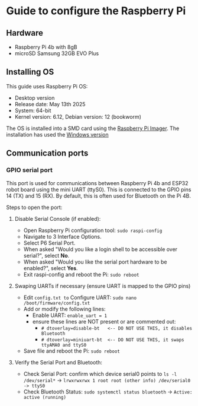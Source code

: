 # Guide to configure the Raspberry Pi 

## Hardware
* Raspberry Pi 4b with 8gB
* microSD Samsung 32GB EVO Plus

## Installing OS
This guide uses Raspberry Pi OS:
* Desktop version
* Release date: May 13th 2025
* System: 64-bit
* Kernel version: 6.12, Debian version: 12 (bookworm)

The OS is installed into a SMD card using the [Raspberry Pi Imager](https://www.raspberrypi.com/software/). The installation has used the [Windows version](https://downloads.raspberrypi.org/imager/imager_latest.exe)

## Communication ports

### GPIO serial port 
This port is used for communications between Raspberry Pi 4b and ESP32 robot board using the mini UART (ttyS0). This is connected to the GPIO pins 14 (TX) and 15 (RX). By default, this is often used for Bluetooth on the Pi 4B.

Steps to open the port:

1. Disable Serial Console (if enabled):
   * Open Raspberry Pi configuration tool: `sudo raspi-config`
   * Navigate to 3 Interface Options.
   * Select P6 Serial Port.
   * When asked "Would you like a login shell to be accessible over serial?", select **No**.
   * When asked "Would you like the serial port hardware to be enabled?", select **Yes**.
   * Exit raspi-config and reboot the Pi: `sudo reboot`

2. Swaping UARTs if necessary (ensure UART is mapped to the GPIO pins)
   * Edit `config.txt to` Configure UART: `sudo nano /boot/firmware/config.txt`
   * Add or modify the following lines:
     * Enable UART: `enable_uart = 1`
     * ensure these lines are NOT present or are commented out:
       * `# dtoverlay=disable-bt   <-- DO NOT USE THIS, it disables Bluetooth`
       * `# dtoverlay=miniuart-bt  <-- DO NOT USE THIS, it swaps ttyAMA0 and ttyS0`
   * Save file and reboot the Pi:  `sudo reboot`

3. Verify the Serial Port and Bluetooth:
   * Check Serial Port: confirm which device serial0 points to `ls -l /dev/serial*` -> `lrwxrwxrwx 1 root root (other info) /dev/serial0 -> ttyS0`
   * Check Bluetooth Status: `sudo systemctl status bluetooth` -> `Active: active (running)`

     
